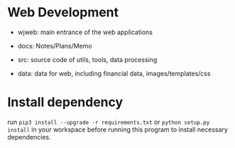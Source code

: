 # Web Development

+ wjweb: main entrance of the web applications

+ docs: Notes/Plans/Memo 

+ src: source code of utils, tools, data processing

+ data: data for web, including financial data, images/templates/css

# Install dependency

run `pip3 install --upgrade -r requirements.txt` or `python setup.py install` in your workspace before running this program
to install necessary dependencies.
